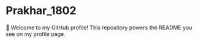 # Prakhar_1802
👋 Welcome to my GitHub profile! This repository powers the README you see on my profile page.
